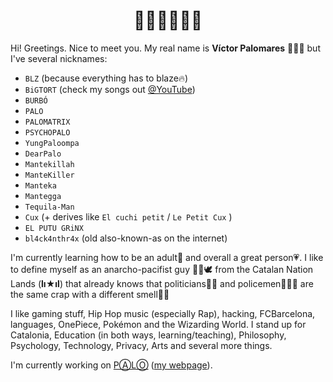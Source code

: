 <h1 align="center">👋🏼👋🏼👋🏼</h1>

Hi! Greetings. Nice to meet you. My real name is **Víctor Palomares** 👨🏻‍🏫 but I've several nicknames:

- `BLZ` (because everything has to blaze🔥)
- `BiGTORT` (check my songs out [@YouTube](https://www.youtube.com/channel/UCzO8UCM5DaArcYoz2Or5DXA/videos))
- `BURBÓ`
- `PALO`
- `PALOMATRIX`
- `PSYCHOPALO`
- `YungPaloompa`
- `DearPalo`
- `Mantekillah`
- `ManteKiller`
- `Manteka`
- `Mantegga`
- `Tequila-Man`
- `Cux` (+ derives like `El cuchi petit` / `Le Petit Cux` )
- `EL PUTU GRiNX`
- `bl4ck4nthr4x` (old also-known-as on the internet)

I'm currently learning how to be an adult🌱 and overall a great person💗. I like to define myself as an anarcho-pacifist guy ✊🏽🕊️ from the Catalan Nation Lands (**lı★ıl**) that already knows that politicians👨‍💼 and policemen👮🏻‍♂️ are the same crap with a different smell💩💩

I like gaming stuff, Hip Hop music (especially Rap), hacking, FCBarcelona, languages, OnePiece, Pokémon and the Wizarding World. I stand up for Catalonia, Education (in both ways, learning/teaching), Philosophy, Psychology, Technology, Privacy, Arts and several more things.

I'm currently working on [PⒶLⓄ](https://github.com/mantekillah/palo) ([my webpage](https://mantekillah.github.io/palo)).
